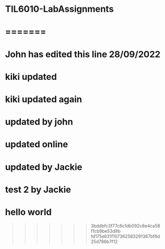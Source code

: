 # TIL6010-LabAssignments


=======
=======
# John has edited this line 28/09/2022
# kiki updated
# kiki updated again 

# updated by john
# updated online
# updated by Jackie
# test 2 by Jackie

# hello world
>>>>>>> 3bddbfc3f77c6c1db092c8e4ca58f1cb9be53d8b
>>>>>>> fd175e631f107362583291367bf6d25d786b7f12
